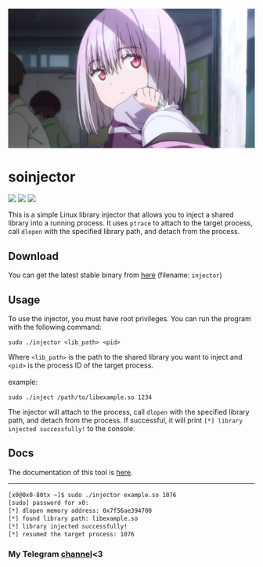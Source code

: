 <p allign="center">
  <img src="img/akane.jpg">
  <h1>soinjector</h1>
  <div>
    <img src="https://img.shields.io/badge/license-unlicense-green">
    <img src="https://img.shields.io/github/languages/code-size/meth1337/soinjector">
    <img src="https://img.shields.io/badge/language-C-lightgrey">
  </div>
</p>

This is a simple Linux library injector that allows you to inject a shared library into a running process. It uses `ptrace` to attach to the target process, call `dlopen` with the specified library path, and detach from the process.

## Download
You can get the latest stable binary from [here](https://github.com/meth1337/soinjector/releases/latest) (filename: `injector`)

## Usage
To use the injector, you must have root privileges. You can run the program with the following command:
```
sudo ./injector <lib_path> <pid>
```
Where `<lib_path>` is the path to the shared library you want to inject and `<pid>` is the process ID of the target process.<br><br>
example:
```
sudo ./inject /path/to/libexample.so 1234
```
The injector will attach to the process, call `dlopen` with the specified library path, and detach from the process. If successful, it will print `[*] library injected successfully!` to the console.

## Docs
The documentation of this tool is [here](https://github.com/meth1337/soinjector/wiki).

  ---
  ```
  [x0@0x0-80tx ~]$ sudo ./injector example.so 1076
  [sudo] password for x0:
  [*] dlopen memory address: 0x7f56ae394700
  [*] found library path: libexample.so
  [*] library injected successfully!
  [*] resumed the target process: 1076
  ```


### My Telegram [channel](https://t.me/quasquaswexinvoke)<3
